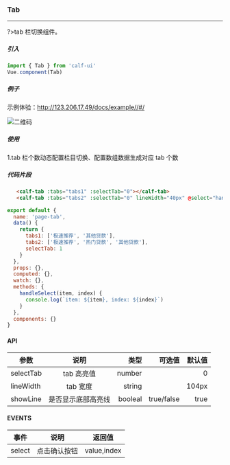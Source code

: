### Tab

---

?>tab 栏切换组件。

##### 引入

```javascript
import { Tab } from 'calf-ui'
Vue.component(Tab)
```

##### 例子

示例体验：http://123.206.17.49/docs/example//#/

![二维码](https://raw.githubusercontent.com/wendaosanshou/calf-ui/master/docs/assets/example-qrcode.png)

##### 使用

1.tab 栏个数动态配置栏目切换、配置数组数据生成对应 tab 个数

##### 代码片段

```html
   <calf-tab :tabs="tabs1" :selectTab="0"></calf-tab>
   <calf-tab :tabs="tabs2" :selectTab="0" lineWidth="40px" @select="handleSelect"></calf-tab>
```

```javascript
export default {
  name: 'page-tab',
  data() {
    return {
      tabs1: ['极速推荐', '其他贷款'],
      tabs2: ['极速推荐', '热门贷款', '其他贷款'],
      selectTab: 1
    }
  },
  props: {},
  computed: {},
  watch: {},
  methods: {
    handleSelect(item, index) {
      console.log(`item: ${item}, index: ${index}`)
    }
  },
  components: {}
}
```

#### API

| 参数      |        说明        |    类型 |     可选值 | 默认值 |
| --------- | :----------------: | ------: | ---------: | -----: |
| selectTab |     tab 高亮值     |  number |            |      0 |
| lineWidth |      tab 宽度      |  string |            |  104px |
| showLine  | 是否显示底部高亮线 | booleal | true/false |   true |

#### EVENTS

| 事件   |     说明     | 返回值      |
| ------ | :----------: | ----------- |
| select | 点击确认按钮 | value,index |
